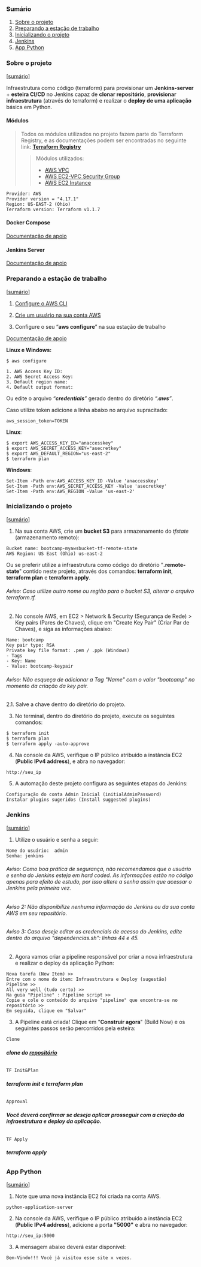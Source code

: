 ### Sumário
1. [Sobre o projeto](#sobre-o-projeto)
1. [Preparando a estação de trabalho](#preparando-a-estação-de-trabalho)
1. [Inicializando o projeto](#inicializando-o-projeto)
1. [Jenkins](#jenkins)
1. [App Python](#app-python)

### Sobre o projeto
[[sumário](#sumário)]

Infraestrutura como código (terraform) para provisionar um **Jenkins-server** + **esteira CI/CD** no Jenkins capaz de **clonar repositório**, **provisionar infraestrutura** (através do terraform) e realizar o **deploy de uma aplicação** básica em Python. 

#### **Módulos**

> Todos os módulos utilizados no projeto fazem parte do Terraform Registry, e as documentações podem ser encontradas no seguinte link: **[Terraform Registry](https://registry.terraform.io/browse/modules)**
>
>> Módulos utilizados:
>> * [AWS VPC](https://registry.terraform.io/modules/terraform-aws-modules/vpc/aws/latest)
>> * [AWS EC2-VPC Security Group](https://registry.terraform.io/modules/terraform-aws-modules/security-group/aws/latest)
>> * [AWS EC2 Instance](https://registry.terraform.io/modules/terraform-aws-modules/ec2-instance/aws/4.0.0)

```
Provider: AWS
Provider version = "4.17.1"
Region: US-EAST-2 (Ohio)
Terraform version: Terraform v1.1.7
```

#### **Docker Compose**
[Documentação de apoio](https://www.digitalocean.com/community/tutorials/how-to-install-docker-compose-on-ubuntu-18-04-pt)

#### **Jenkins Server**
[Documentação de apoio](https://www.digitalocean.com/community/tutorials/how-to-automate-jenkins-setup-with-docker-and-jenkins-configuration-as-code)

### Preparando a estação de trabalho
[[sumário](#sumário)]

1. [Configure o AWS CLI](https://aws.amazon.com/pt/cli/)

2. [Crie um usuário na sua conta AWS](https://docs.aws.amazon.com/pt_br/IAM/latest/UserGuide/id_users_create.html)

3. Configure o seu “**aws configure**” na sua estação de trabalho

[Documentação de apoio](https://registry.terraform.io/providers/hashicorp/aws/3.71.0/docs)

**Linux e Windows:** 

```
$ aws configure
```

    1. AWS Access Key ID:
    2. AWS Secret Access Key:
    3. Default region name:
    4. Default output format:

Ou edite o arquivo _“**credentials**”_ gerado dentro do diretório _“.**aws**”_.

Caso utilize token adicione a linha abaixo no arquivo supracitado:

```
aws_session_token=TOKEN
```

**Linux**:

```
$ export AWS_ACCESS_KEY_ID="anaccesskey" 
$ export AWS_SECRET_ACCESS_KEY="asecretkey" 
$ export AWS_DEFAULT_REGION="us-east-2" 
$ terraform plan
```

**Windows**:
```
Set-Item -Path env:AWS_ACCESS_KEY_ID -Value 'anaccesskey' 
Set-Item -Path env:AWS_SECRET_ACCESS_KEY -Value 'asecretkey' 
Set-Item -Path env:AWS_REGION -Value 'us-east-2' 
```

### Inicializando o projeto
[[sumário](#sumário)]

1. Na sua conta AWS, crie um **bucket S3** para armazenamento do _tfstate_ (armazenamento remoto):

```
Bucket name: bootcamp-myawsbucket-tf-remote-state
AWS Region: US East (Ohio) us-east-2
```
Ou se preferir utilize a infraestrutura como código do diretório "**.remote-state**" contido neste projeto, através dos comandos: **terraform init**, **terraform plan** e **terraform apply**.

###### Aviso: Caso utilize outro nome ou região para o bucket S3, alterar o arquivo terraform.tf.

2. No console AWS, em EC2 > Network & Security (Segurança de Rede) > Key pairs (Pares de Chaves), clique em "Create Key Pair" (Criar Par de Chaves), e siga as informações abaixo:

```
Name: bootcamp
Key pair type: RSA 
Private key file format: .pem / .ppk (Windows)
- Tags
- Key: Name
- Value: bootcamp-keypair
```

###### Aviso: Não esqueça de adicionar a Tag "Name" com o valor "bootcamp" no momento da criação da key pair.

2.1. Salve a chave dentro do diretório do projeto.


3. No terminal, dentro do diretório do projeto, execute os seguintes comandos:

```
$ terraform init 
$ terraform plan
$ terraform apply -auto-approve
```

4. Na console da AWS, verifique o IP público atribuído a instância EC2 (**Public IPv4 address**), e abra no navegador:

```
http://seu_ip
```

5. A automação deste projeto configura as seguintes etapas do Jenkins:

```
Configuração do conta Admin Inicial (initialAdminPassword)
Instalar plugins sugeridos (Install suggested plugins)
```


### Jenkins
[[sumário](#sumário)]

1. Utilize o usuário e senha a seguir:

```
Nome do usuário:  admin
Senha: jenkins
```
###### Aviso: Como boa prática de segurança, não recomendamos que o usuário e senha do Jenkins esteja em _hard coded_. As informações estão no código apenas para efeito de estudo, por isso altere a senha assim que acessar o Jenkins pela primeira vez.
###### Aviso 2: Não disponibilize nenhuma informação do Jenkins ou da sua conta AWS em seu repositório.
###### Aviso 3: Caso deseje editar as credenciais de acesso do Jenkins, edite dentro do arquivo "dependencias.sh": linhas 44 e 45.


2. Agora vamos criar a pipeline responsável por criar a nova infraestrutura e realizar o deploy da aplicação Python:

```
Nova tarefa (New Item) >> 
Entre com o nome do item: Infraestrutura e Deploy (sugestão)
Pipeline >> 
All very well (tudo certo) >>
Na guia "Pipeline" : Pipeline script >> 
Copie e cole o conteúdo do arquivo "pipeline" que encontra-se no repositório >>
Em seguida, clique em "Salvar"
```

3. A Pipeline está criada! Clique em "**Construir agora**" (Build Now) e os seguintes passos serão percorridos pela esteira:

```
Clone 
```
###### **clone do [repositório](https://github.com/danilomarquesn/basic-python-app)**
```
TF Init&Plan
```
###### **terraform init e terraform plan**
```
Approval 
```
###### **Você deverá confirmar se deseja aplicar prosseguir com a criação da infraestrutura e deploy da aplicação.**
```
TF Apply
```
###### **terraform apply**

### App Python
[[sumário](#sumário)]

1. Note que uma nova instância EC2 foi criada na conta AWS.

```
python-application-server
```
2. Na console da AWS, verifique o IP público atribuído a instância EC2 (**Public IPv4 address**), adicione a porta **"5000"** e abra no navegador:

```
http://seu_ip:5000
```
3. A mensagem abaixo deverá estar disponível:

```
Bem-Vindo!!! Você já visitou esse site x vezes.
```
